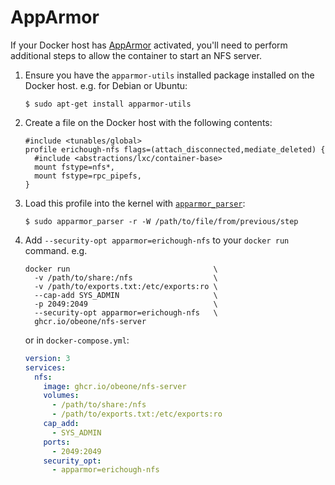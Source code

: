 # AppArmor

If your Docker host has [AppArmor](https://wiki.ubuntu.com/AppArmor) activated, you'll need to perform additional steps to allow the container to start an NFS server.

1. Ensure you have the `apparmor-utils` installed package installed on the Docker host. e.g. for Debian or Ubuntu:

       $ sudo apt-get install apparmor-utils

1. Create a file on the Docker host with the following contents:

       #include <tunables/global>
       profile erichough-nfs flags=(attach_disconnected,mediate_deleted) {
         #include <abstractions/lxc/container-base>
         mount fstype=nfs*,
         mount fstype=rpc_pipefs,
       }
       
1. Load this profile into the kernel with [`apparmor_parser`](http://manpages.ubuntu.com/manpages/xenial/man8/apparmor_parser.8.html):

       $ sudo apparmor_parser -r -W /path/to/file/from/previous/step

1. Add `--security-opt apparmor=erichough-nfs` to your `docker run` command. e.g.

       docker run                                \
         -v /path/to/share:/nfs                  \
         -v /path/to/exports.txt:/etc/exports:ro \
         --cap-add SYS_ADMIN                     \
         -p 2049:2049                            \
         --security-opt apparmor=erichough-nfs   \
         ghcr.io/obeone/nfs-server
         
   or in `docker-compose.yml`:
   
   ```YAML
   version: 3
   services:
     nfs:
       image: ghcr.io/obeone/nfs-server
       volumes:
         - /path/to/share:/nfs
         - /path/to/exports.txt:/etc/exports:ro
       cap_add:
         - SYS_ADMIN
       ports:
         - 2049:2049
       security_opt:
         - apparmor=erichough-nfs
   ```
